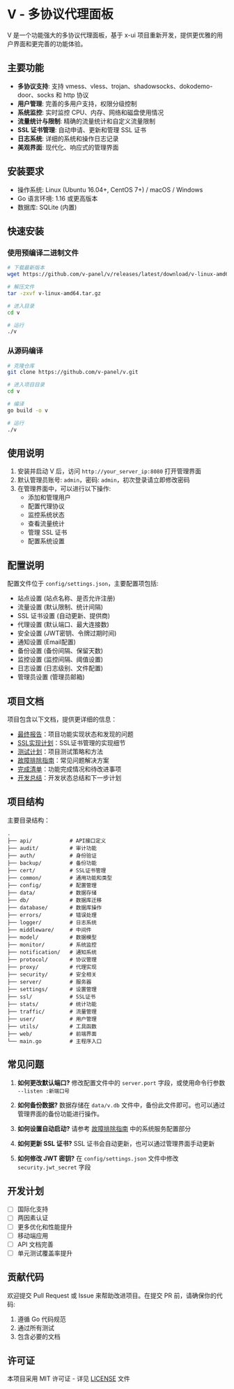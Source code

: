 # V - 多协议代理面板

V 是一个功能强大的多协议代理面板，基于 x-ui 项目重新开发，提供更优雅的用户界面和更完善的功能体验。

## 主要功能

- **多协议支持**: 支持 vmess、vless、trojan、shadowsocks、dokodemo-door、socks 和 http 协议
- **用户管理**: 完善的多用户支持，权限分级控制
- **系统监控**: 实时监控 CPU、内存、网络和磁盘使用情况
- **流量统计与限制**: 精确的流量统计和自定义流量限制
- **SSL 证书管理**: 自动申请、更新和管理 SSL 证书
- **日志系统**: 详细的系统和操作日志记录
- **美观界面**: 现代化、响应式的管理界面

## 安装要求

- 操作系统: Linux (Ubuntu 16.04+, CentOS 7+) / macOS / Windows
- Go 语言环境: 1.16 或更高版本
- 数据库: SQLite (内置)

## 快速安装

### 使用预编译二进制文件

```bash
# 下载最新版本
wget https://github.com/v-panel/v/releases/latest/download/v-linux-amd64.tar.gz

# 解压文件
tar -zxvf v-linux-amd64.tar.gz

# 进入目录
cd v

# 运行
./v
```

### 从源码编译

```bash
# 克隆仓库
git clone https://github.com/v-panel/v.git

# 进入项目目录
cd v

# 编译
go build -o v

# 运行
./v
```

## 使用说明

1. 安装并启动 V 后，访问 `http://your_server_ip:8080` 打开管理界面
2. 默认管理员账号: `admin`，密码: `admin`，初次登录请立即修改密码
3. 在管理界面中，可以进行以下操作:
   - 添加和管理用户
   - 配置代理协议
   - 监控系统状态
   - 查看流量统计
   - 管理 SSL 证书
   - 配置系统设置

## 配置说明

配置文件位于 `config/settings.json`，主要配置项包括:

- 站点设置 (站点名称、是否允许注册)
- 流量设置 (默认限制、统计间隔)
- SSL 证书设置 (自动更新、提供商)
- 代理设置 (默认端口、最大连接数)
- 安全设置 (JWT密钥、令牌过期时间)
- 通知设置 (Email配置)
- 备份设置 (备份间隔、保留天数)
- 监控设置 (监控间隔、阈值设置)
- 日志设置 (日志级别、文件配置)
- 管理员设置 (管理员邮箱)

## 项目文档

项目包含以下文档，提供更详细的信息：

- [最终报告](final_report.md)：项目功能实现状态和发现的问题
- [SSL实现计划](ssl_implementation_plan.md)：SSL证书管理的实现细节
- [测试计划](testing_plan.md)：项目测试策略和方法
- [故障排除指南](troubleshooting_guide.md)：常见问题解决方案
- [完成清单](completion_checklist.md)：功能完成情况和待改进事项
- [开发总结](development_summary.md)：开发状态总结和下一步计划

## 项目结构

主要目录结构：

```
.
├── api/            # API接口定义
├── audit/          # 审计功能
├── auth/           # 身份验证
├── backup/         # 备份功能
├── cert/           # SSL证书管理
├── common/         # 通用功能和类型
├── config/         # 配置管理
├── data/           # 数据存储
├── db/             # 数据库迁移
├── database/       # 数据库操作
├── errors/         # 错误处理
├── logger/         # 日志系统
├── middleware/     # 中间件
├── model/          # 数据模型
├── monitor/        # 系统监控
├── notification/   # 通知系统
├── protocol/       # 协议管理
├── proxy/          # 代理实现
├── security/       # 安全相关
├── server/         # 服务器
├── settings/       # 设置管理
├── ssl/            # SSL证书
├── stats/          # 统计功能
├── traffic/        # 流量管理
├── user/           # 用户管理
├── utils/          # 工具函数
├── web/            # 前端界面
└── main.go         # 主程序入口
```

## 常见问题

1. **如何更改默认端口?**
   修改配置文件中的 `server.port` 字段，或使用命令行参数 `--listen :新端口号`

2. **如何备份数据?**
   数据存储在 `data/v.db` 文件中，备份此文件即可。也可以通过管理界面的备份功能进行操作。

3. **如何设置自动启动?**
   请参考 [故障排除指南](troubleshooting_guide.md) 中的系统服务配置部分

4. **如何更新 SSL 证书?**
   SSL 证书会自动更新，也可以通过管理界面手动更新

5. **如何修改 JWT 密钥?**
   在 `config/settings.json` 文件中修改 `security.jwt_secret` 字段

## 开发计划

- [ ] 国际化支持
- [ ] 两因素认证
- [ ] 更多优化和性能提升
- [ ] 移动端应用
- [ ] API 文档完善
- [ ] 单元测试覆盖率提升

## 贡献代码

欢迎提交 Pull Request 或 Issue 来帮助改进项目。在提交 PR 前，请确保你的代码:

1. 遵循 Go 代码规范
2. 通过所有测试
3. 包含必要的文档

## 许可证

本项目采用 MIT 许可证 - 详见 [LICENSE](LICENSE) 文件 